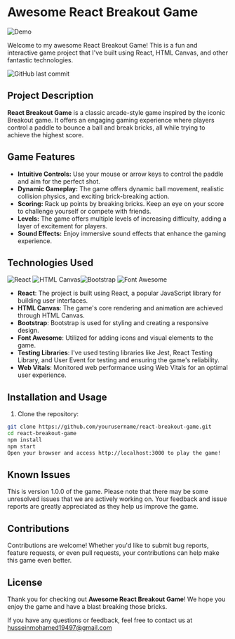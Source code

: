 # Awesome React Breakout Game

![Demo](https://img.shields.io/badge/Demo-Try%20It%20Now-blue?link=https://breakout-d6rc.onrender.com)

Welcome to my awesome React Breakout Game! This is a fun and interactive game project that I've built using React, HTML Canvas, and other fantastic technologies.

![GitHub last commit](https://img.shields.io/github/last-commit/HusseinAli97/BreakOut)

## Project Description

**React Breakout Game** is a classic arcade-style game inspired by the iconic Breakout game. It offers an engaging gaming experience where players control a paddle to bounce a ball and break bricks, all while trying to achieve the highest score.

## Game Features

- **Intuitive Controls:** Use your mouse or arrow keys to control the paddle and aim for the perfect shot.
- **Dynamic Gameplay:** The game offers dynamic ball movement, realistic collision physics, and exciting brick-breaking action.
- **Scoring:** Rack up points by breaking bricks. Keep an eye on your score to challenge yourself or compete with friends.
- **Levels:** The game offers multiple levels of increasing difficulty, adding a layer of excitement for players.
- **Sound Effects:** Enjoy immersive sound effects that enhance the gaming experience.

## Technologies Used
![React](https://img.shields.io/badge/React-18.2.0-blue?logo=react)
![HTML Canvas](https://img.shields.io/badge/HTML%20Canvas-Rendering%20Engine-orange?logo=html5)![Bootstrap](https://img.shields.io/badge/Bootstrap-5.3.2-purple?logo=bootstrap)
![Font Awesome](https://img.shields.io/badge/Font%20Awesome-Icons%20Library-yellow?logo=font-awesome)


- **React**: The project is built using React, a popular JavaScript library for building user interfaces.
- **HTML Canvas**: The game's core rendering and animation are achieved through HTML Canvas.
- **Bootstrap**: Bootstrap is used for styling and creating a responsive design.
- **Font Awesome**: Utilized for adding icons and visual elements to the game.
- **Testing Libraries**: I've used testing libraries like Jest, React Testing Library, and User Event for testing and ensuring the game's reliability.
- **Web Vitals**: Monitored web performance using Web Vitals for an optimal user experience.

## Installation and Usage

1. Clone the repository:

```bash
git clone https://github.com/yourusername/react-breakout-game.git
cd react-breakout-game
npm install
npm start
Open your browser and access http://localhost:3000 to play the game!
```
## Known Issues

This is version 1.0.0 of the game. Please note that there may be some unresolved issues that we are actively working on. Your feedback and issue reports are greatly appreciated as they help us improve the game.

## Contributions

Contributions are welcome! Whether you'd like to submit bug reports, feature requests, or even pull requests, your contributions can help make this game even better.

## License

Thank you for checking out **Awesome React Breakout Game**! We hope you enjoy the game and have a blast breaking those bricks.

If you have any questions or feedback, feel free to contact us at husseinmohamed19497@gmail.com

